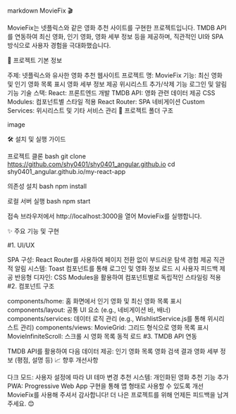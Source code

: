 markdown MovieFix 🎬

MovieFix는 넷플릭스와 같은 영화 추천 사이트를 구현한 프로젝트입니다. TMDB API를 연동하여 최신 영화, 인기 영화, 영화 세부 정보 등을 제공하며, 직관적인 UI와 SPA 방식으로 사용자 경험을 극대화했습니다.

🚀 프로젝트 기본 정보

주제: 넷플릭스와 유사한 영화 추천 웹사이트
프로젝트 명: MovieFix
기능:
최신 영화 및 인기 영화 목록 표시
영화 세부 정보 제공
위시리스트 추가/삭제 기능
로그인 및 알림 기능
기술 스택:
React: 프론트엔드 개발
TMDB API: 영화 관련 데이터 제공
CSS Modules: 컴포넌트별 스타일 적용
React Router: SPA 네비게이션
Custom Services: 위시리스트 및 기타 서비스 관리
📂 프로젝트 폴더 구조

image

🛠 설치 및 실행 가이드

프로젝트 클론 bash git clone https://github.com/shy0401/shy0401_angular.github.io cd shy0401_angular.github.io/my-react-app

의존성 설치 bash npm install

로컬 서버 실행 bash npm start

접속 브라우저에서 http://localhost:3000을 열어 MovieFix를 실행합니다.

✨ 주요 기능 및 구현

#1. UI/UX

SPA 구성: React Router를 사용하여 페이지 전환 없이 부드러운 탐색 경험 제공
직관적 알림 시스템: Toast 컴포넌트를 통해 로그인 및 영화 정보 로드 시 사용자 피드백 제공
반응형 디자인: CSS Modules을 활용하여 컴포넌트별로 독립적인 스타일링 적용
#2. 컴포넌트 구조

components/home: 홈 화면에서 인기 영화 및 최신 영화 목록 표시
components/layout: 공통 UI 요소 (e.g., 네비게이션 바, 배너)
components/services: 데이터 로직 관리 (e.g., WishlistService.js를 통해 위시리스트 관리)
components/views:
MovieGrid: 그리드 형식으로 영화 목록 표시
MovieInfiniteScroll: 스크롤 시 영화 목록 동적 로드
#3. TMDB API 연동

TMDB API를 활용하여 다음 데이터 제공:
인기 영화 목록
영화 검색 결과
영화 세부 정보 (평점, 설명 등)
📈 향후 개선사항

다크 모드: 사용자 설정에 따라 UI 테마 변경
추천 시스템: 개인화된 영화 추천 기능 추가
PWA: Progressive Web App 구현을 통해 앱 형태로 사용할 수 있도록 개선
MovieFix를 사용해 주셔서 감사합니다! 더 나은 프로젝트를 위해 언제든 피드백을 남겨주세요. 😊
